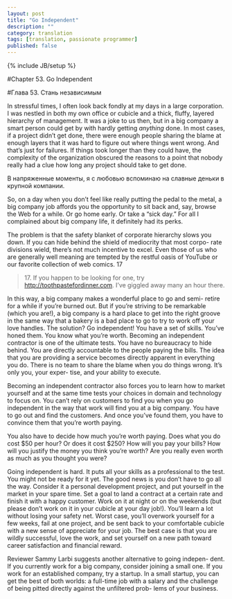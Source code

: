 ```yaml
---
layout: post
title: "Go Independent"
description: ""
category: translation
tags: [translation, passionate programmer]
published: false
---
```

{% include JB/setup %}

#Chapter 53. Go Independent
    
#Глава 53. Стань независимым

In stressful times, I often look back fondly at my days in a large corporation. I was nestled in both my own office or cubicle and a thick, fluffy, layered hierarchy of management. It was a joke to us then, but in a big company a smart person could get by with hardly getting *anything* done. In most cases, if a project didn’t get done, there were enough people sharing the blame at enough layers that it was hard to figure out where things went wrong. And that’s just for failures. If things took longer than they could have, the complexity of the organization obscured the reasons to a point that nobody really had a clue how long any project should take to get done.

В напряженные моменты, я с любовью вспоминаю на славные деньки в крупной компании.


So, on a day when you don’t feel like really putting the pedal to the
metal, a big company job affords you the opportunity to sit back and,
say, browse the Web for a while. Or go home early. Or take a “sick day.”
For all I complained about big company life, it definitely had its perks.

The problem is that the safety blanket of corporate hierarchy slows you
down. If you can hide behind the shield of mediocrity that most corpo-
rate divisions wield, there’s not much incentive to excel. Even those of
us who are generally well meaning are tempted by the restful oasis of
YouTube or our favorite collection of web comics. 17

> 17\. If you happen to be looking for one, try http://toothpastefordinner.com. I’ve giggled away many an hour there.

In this way, a big company makes a wonderful place to go and semi-
retire for a while if you’re burned out. But if you’re striving to be
remarkable (which you are!), a big company is a hard place to get into
the right groove in the same way that a bakery is a bad place to go to
try to work off your love handles. The solution? Go independent!
You have a set of skills. You’ve honed them. You know what you’re
worth. Becoming an independent contractor is one of the ultimate tests.
You have no bureaucracy to hide behind. You are directly accountable
to the people paying the bills. The idea that you are providing a service
becomes directly apparent in everything you do. There is no team to
share the blame when you do things wrong. It’s only you, your exper-
tise, and your ability to execute.

Becoming an independent contractor also forces you to learn how to
market yourself and at the same time tests your choices in domain
and technology to focus on. You can’t rely on customers to find you
when you go independent in the way that work will find you at a big
company. You have to go out and find the customers. And once you’ve
found them, you have to convince them that you’re worth paying.

You also have to decide how much you’re worth paying. Does what
you do cost $50 per hour? Or does it cost $250? How will you pay your
bills? How will you justify the money you think you’re worth? Are you
really even worth as much as you thought you were?

Going independent is hard. It puts all your skills as a professional to
the test. You might not be ready for it yet. The good news is you don’t
have to go all the way. Consider it a personal development project,
and put yourself in the market in your spare time. Set a goal to land a
contract at a certain rate and finish it with a happy customer. Work on it
at night or on the weekends (but please don’t work on it in your cubicle
at your day job!). You’ll learn a lot without losing your safety net. Worst
case, you’ll overwork yourself for a few weeks, fail at one project, and
be sent back to your comfortable cubicle with a new sense of appreciate
for your job. The best case is that you are wildly successful, love the
work, and set yourself on a new path toward career satisfaction and
financial reward.

Reviewer Sammy Larbi suggests another alternative to going indepen-
dent. If you currently work for a big company, consider joining a small
one. If you work for an established company, try a startup. In a small
startup, you can get the best of both worlds: a full-time job with a salary
and the challenge of being pitted directly against the unfiltered prob-
lems of your business.